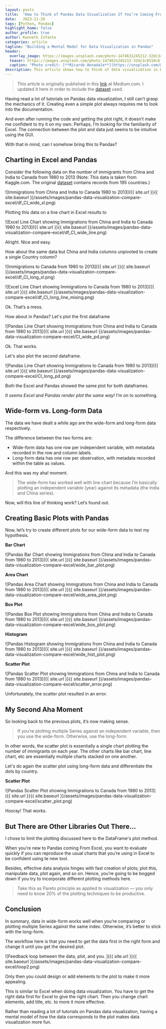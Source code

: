 ```yaml
---
layout: posts
title:  "How to Think of Pandas Data Visualization If You’re Coming From Excel"
date:   2023-11-28
tags: [Python, Pandas]
highlight_home: false
author_profile: true
author: Kenneth Infante
categories: article
tagline: "Building a Mental Model for Data Visualization in Pandas"
header:
  overlay_image: https://images.unsplash.com/photo-1474631245212-32dc3c8310c6?q=80&w=1924&auto=format&fit=crop&ixlib=rb-4.0.3&ixid=M3wxMjA3fDB8MHxwaG90by1wYWdlfHx8fGVufDB8fHx8fA%3D%3D
  teaser: https://images.unsplash.com/photo-1474631245212-32dc3c8310c6?q=80&w=1924&auto=format&fit=crop&ixlib=rb-4.0.3&ixid=M3wxMjA3fDB8MHxwaG90by1wYWdlfHx8fGVufDB8fHx8fA%3D%3D
  caption: "Photo credit: [**Ricardo Annadale**](https://unsplash.com/@pavement_special)"
description: This article shows how to think of data visualization in Pandas if you're coming from Excel.
---
```


> This article is originally published in this [link](https://towardsdatascience.com/how-to-think-of-pandas-data-visualization-if-youre-coming-from-excel-7af9f933e212?source=friends_link&sk=d672507887b7e41074ebb33ee742d132) at Medium.com. I updated it here in order to include the [dataset](https://github.com/kennethinfante/pandas_data_visualization_compare_excel) used.


Having read a lot of tutorials on Pandas data visualization, I still can’t grasp the mechanics of it. Creating even a simple plot always requires me to look into the documentation.

And even after running the code and getting the plot right, it doesn’t make me confident to try it on my own. Perhaps, I’m looking for the familiarity of Excel. The connection between the plot and data just seems to be intuitive using the GUI.

With that in mind, can I somehow bring this to Pandas?

## Charting in Excel and Pandas
Consider the following data on the number of immigrants from China and India to Canada from 1980 to 2013 (Note: This data is taken from Kaggle.com. The original [dataset](https://www.kaggle.com/datasets/ammaraahmad/immigration-to-canada/data) contains records from 195 countries.)

![Immigrations from China and India to Canada 1980 to 2013]({{ site.url }}{{ site.baseurl }}/assets/images/pandas-data-visualization-compare-excel/df_CI_wide_xl.png)

Plotting this data on a line chart in Excel results to

![Excel Line Chart showing Immigrations from China and India to Canada 1980 to 2013]({{ site.url }}{{ site.baseurl }}/assets/images/pandas-data-visualization-compare-excel/df_CI_wide_line.png)

Alright. Nice and easy.

How about the same data but China and India columns unpivoted to create a single Country column?

![Immigrations to Canada from 1980 to 2013]({{ site.url }}{{ site.baseurl }}/assets/images/pandas-data-visualization-compare-excel/df_CI_long_xl.png)

![Excel Line Chart showing Immigrations to Canada from 1980 to 2013]({{ site.url }}{{ site.baseurl }}/assets/images/pandas-data-visualization-compare-excel/df_CI_long_line_mising.png)

Ok. That’s a mess.

How about in Pandas? Let's plot the first dataframe

![Pandas Line Chart showing Immigrations from China and India to Canada from 1980 to 2013]({{ site.url }}{{ site.baseurl }}/assets/images/pandas-data-visualization-compare-excel/CI_wide_pd.png)

Ok. That works.

Let's also plot the second dataframe.

![Pandas Line Chart showing Immigrations to Canada from 1980 to 2013]({{ site.url }}{{ site.baseurl }}/assets/images/pandas-data-visualization-compare-excel/CI_long_pd.png)

Both the Excel and Pandas showed the same plot for both dataframes.

*It seems Excel and Pandas render plot the same way!* I’m on to something.

## Wide-form vs. Long-form Data

The data we have dealt a while ago are the wide-form and long-form data respectively.

The difference between the two forms are:

* Wide-form data has one row per independent variable, with metadata recorded in the row and column labels.
* Long-form data has one row per observation, with metadata recorded within the table as values.

And this was my aha! moment.

> The wide-form has worked well with line chart because I’m basically plotting an independent variable (year) against its metadata (the India and China series).

Now, will this line of thinking work? Let’s found out.

## Creating Basic Plots with Pandas

Now, let’s try to create different plots for our wide-form data to test my hypothesis.

**Bar Chart**

![Pandas Bar Chart showing Immigrations from China and India to Canada from 1980 to 2013]({{ site.url }}{{ site.baseurl }}/assets/images/pandas-data-visualization-compare-excel/wide_bar_plot.png)

**Area Chart**

![Pandas Area Chart showing Immigrations from China and India to Canada from 1980 to 2013]({{ site.url }}{{ site.baseurl }}/assets/images/pandas-data-visualization-compare-excel/wide_area_plot.png)

**Box Plot** 

![Pandas Box Plot showing Immigrations from China and India to Canada from 1980 to 2013]({{ site.url }}{{ site.baseurl }}/assets/images/pandas-data-visualization-compare-excel/wide_box_plot.png)

**Histogram**

![Pandas Histogram showing Immigrations from China and India to Canada from 1980 to 2013]({{ site.url }}{{ site.baseurl }}/assets/images/pandas-data-visualization-compare-excel/wide_hist_plot.png)

**Scatter Plot**

![Pandas Scatter Plot showing Immigrations from China and India to Canada from 1980 to 2013]({{ site.url }}{{ site.baseurl }}/assets/images/pandas-data-visualization-compare-excel/scatter_error.png)

Unfortunately, the scatter plot resulted in an error.

## My Second Aha Moment

So looking back to the previous plots, it’s now making sense.

> If you’re plotting multiple Series against an independent variable, then you use the wide-form. Otherwise, use the long-form.

In other words, the scatter plot is essentially a single chart plotting the number of immigrants on each year. The other charts like bar chart, line chart, etc are essentially multiple charts stacked on one another.

Let's do again the scatter plot using long-form data and differentiate the dots by country.

**Scatter Plot**

![Pandas Scatter Plot showing Immigrations to Canada from 1980 to 2013]({{ site.url }}{{ site.baseurl }}/assets/images/pandas-data-visualization-compare-excel/scatter_plot.png)

Hooray! That works.

## But There are Other Libraries Out There…

I chose to limit the plotting discussed here to the DataFrame's plot method.

When you’re new to Pandas coming From Excel, you want to evaluate quickly if you can reproduce the usual charts that you’re using in Excel to be confident using te new tool.

Besides, effective data analysis hinges with fast creation of plots; plot this, manipulate data, plot again, and so on. Hence, you’re going to be bogged down if you try to incorporate different plotting methods here.

> Take this as Pareto principle as applied to visualization — you only need to know 20% of the plotting techniques to be productive.


## Conclusion
In summary, data in wide-form works well when you’re comparing or plotting multiple Series against the same index. Otherwise, it’s better to stick with the long-form.

The workflow here is that you need to get the data first in the right form and change it until you get the desired plot.

![Feedback loop between the data, plot, and you. ]({{ site.url }}{{ site.baseurl }}/assets/images/pandas-data-visualization-compare-excel/loop2.png)

Only then you could design or add elements to the plot to make it more appealing.

This is similar to Excel when doing data visualization. You have to get the right data first for Excel to give the right chart. Then you change chart elements, add title, etc. to more it more effective.

Rather than reading a lot of tutorials on Pandas data visualization, having a mental model of how the data corresponds to the plot makes data visualization more fun.
